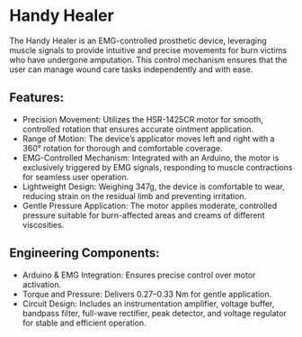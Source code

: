 # Handy Healer

The Handy Healer is an EMG-controlled prosthetic device, leveraging muscle signals to provide intuitive and precise movements for burn victims who have undergone amputation. This control mechanism ensures that the user can manage wound care tasks independently and with ease.

## Features:

- Precision Movement: Utilizes the HSR-1425CR motor for smooth, controlled rotation that ensures accurate ointment application.
- Range of Motion: The device’s applicator moves left and right with a 360° rotation for thorough and comfortable coverage.
- EMG-Controlled Mechanism: Integrated with an Arduino, the motor is exclusively triggered by EMG signals, responding to muscle contractions for seamless user operation.
- Lightweight Design: Weighing 347g, the device is comfortable to wear, reducing strain on the residual limb and preventing irritation.
- Gentle Pressure Application: The motor applies moderate, controlled pressure suitable for burn-affected areas and creams of different viscosities.

## Engineering Components:

- Arduino & EMG Integration: Ensures precise control over motor activation.
- Torque and Pressure: Delivers 0.27–0.33 Nm for gentle application.
- Circuit Design: Includes an instrumentation amplifier, voltage buffer, bandpass filter, full-wave rectifier, peak detector, and voltage regulator for stable and efficient operation.
